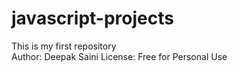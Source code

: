 # javascript-projects
This is my first repository
<br>
Author: Deepak Saini
License: Free for Personal Use
